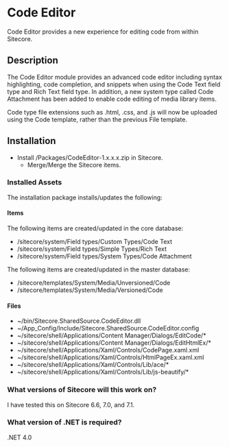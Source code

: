 # Code Editor

Code Editor provides a new experience for editing code from within Sitecore.

## Description

The Code Editor module provides an advanced code editor including syntax 
highlighting, code completion, and snippets when using the Code Text field 
type and Rich Text field type. In addition, a new system type called 
Code Attachment has been added to enable code editing of media library items.

Code type file extensions such as .html, .css, and .js will now be uploaded using
the Code template, rather than the previous File template.

## Installation

- Install /Packages/CodeEditor-1.x.x.x.zip in Sitecore.
	- Merge/Merge the Sitecore items.

### Installed Assets

The installation package installs/updates the following:

#### Items

The following items are created/updated in the core database:
 
* /sitecore/system/Field types/Custom Types/Code Text
* /sitecore/system/Field types/Simple Types/Rich Text
* /sitecore/system/Field types/System Types/Code Attachment

The following items are created/updated in the master database:

* /sitecore/templates/System/Media/Unversioned/Code
* /sitecore/templates/System/Media/Versioned/Code

#### Files

* ~/bin/Sitecore.SharedSource.CodeEditor.dll
* ~/App_Config/Include/Sitecore.SharedSource.CodeEditor.config
* ~/sitecore/shell/Applications/Content Manager/Dialogs/EditCode/*
* ~/sitecore/shell/Applications/Content Manager/Dialogs/EditHtmlEx/*
* ~/sitecore/shell/Applications/Xaml/Controls/CodePage.xaml.xml
* ~/sitecore/shell/Applications/Xaml/Controls/HtmlPageEx.xaml.xml
* ~/sitecore/shell/Applications/Xaml/Controls/Lib/ace/*
* ~/sitecore/shell/Applications/Xaml/Controls/Lib/js-beautify/*
 
### What versions of Sitecore will this work on?

I have tested this on Sitecore 6.6, 7.0, and 7.1.

### What version of .NET is required?

.NET 4.0
